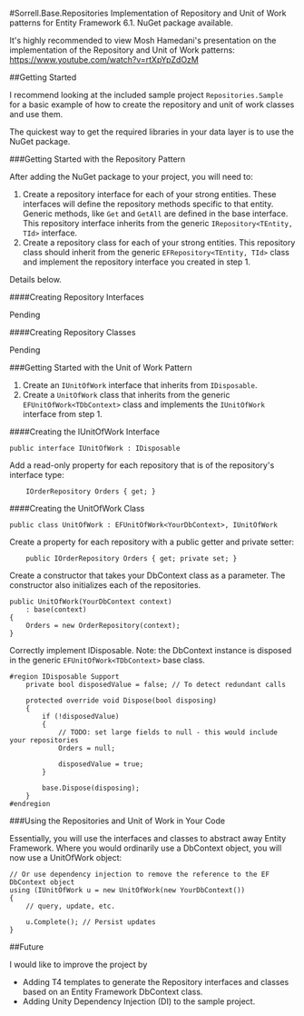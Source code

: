 #Sorrell.Base.Repositories
Implementation of Repository and Unit of Work patterns for Entity Framework 6.1. NuGet package available.

It's highly recommended to view Mosh Hamedani's presentation on the implementation of the Repository and Unit of Work patterns: https://www.youtube.com/watch?v=rtXpYpZdOzM

##Getting Started

I recommend looking at the included sample project `Repositories.Sample` for a basic example of how to create the repository and unit of work classes and use them.

The quickest way to get the required libraries in your data layer is to use the NuGet package.

###Getting Started with the Repository Pattern

After adding the NuGet package to your project, you will need to:

1. Create a repository interface for each of your strong entities. These interfaces will define the repository methods specific to that entity. Generic methods, like `Get` and `GetAll` are defined in the base interface. This repository interface inherits from the generic `IRepository<TEntity, TId>` interface.
2. Create a repository class for each of your strong entities. This repository class should inherit from the generic `EFRepository<TEntity, TId>` class and implement the repository interface you created in step 1.

Details below.

####Creating Repository Interfaces

Pending

####Creating Repository Classes

Pending

###Getting Started with the Unit of Work Pattern

1. Create an `IUnitOfWork` interface that inherits from `IDisposable`.
2. Create a `UnitOfWork` class that inherits from the generic `EFUnitOfWork<TDbContext>` class and implements the `IUnitOfWork` interface from step 1.

####Creating the IUnitOfWork Interface

```
public interface IUnitOfWork : IDisposable
```

Add a read-only property for each repository that is of the repository's interface type:

```
    IOrderRepository Orders { get; }
```

####Creating the UnitOfWork Class

```
public class UnitOfWork : EFUnitOfWork<YourDbContext>, IUnitOfWork
```

Create a property for each repository with a public getter and private setter:

````
    public IOrderRepository Orders { get; private set; }
````

Create a constructor that takes your DbContext class as a parameter. The constructor also initializes each of the repositories.

```
public UnitOfWork(YourDbContext context)
    : base(context)
{
    Orders = new OrderRepository(context);
}
```

Correctly implement IDisposable. Note: the DbContext instance is disposed in the generic `EFUnitOfWork<TDbContext>` base class.

```
#region IDisposable Support
    private bool disposedValue = false; // To detect redundant calls

    protected override void Dispose(bool disposing)
    {
        if (!disposedValue)
        {
            // TODO: set large fields to null - this would include your repositories
            Orders = null;

            disposedValue = true;
        }
        
        base.Dispose(disposing);
    }
#endregion
```

###Using the Repositories and Unit of Work in Your Code

Essentially, you will use the interfaces and classes to abstract away Entity Framework. Where you would ordinarily use a DbContext object, you will now use a UnitOfWork object:

```
// Or use dependency injection to remove the reference to the EF DbContext object
using (IUnitOfWork u = new UnitOfWork(new YourDbContext())
{
    // query, update, etc.
    
    u.Complete(); // Persist updates
}
```

##Future

I would like to improve the project by
- Adding T4 templates to generate the Repository interfaces and classes based on an Entity Framework DbContext class.
- Adding Unity Dependency Injection (DI) to the sample project.
